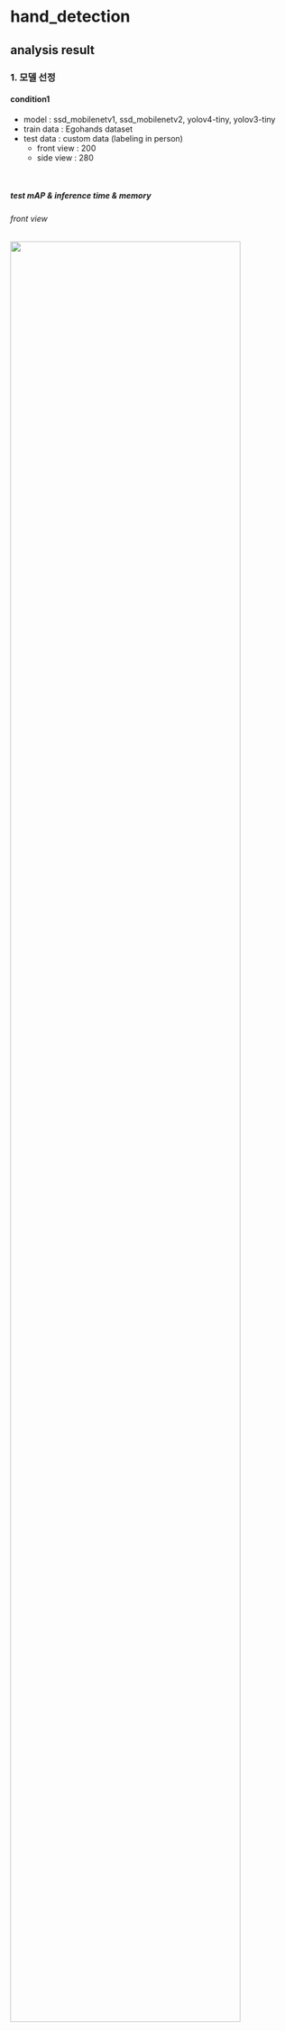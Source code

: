 # hand_detection

## analysis result

### 1. 모델 선정
#### condition1
- model : ssd_mobilenetv1, ssd_mobilenetv2, yolov4-tiny, yolov3-tiny
- train data : Egohands dataset
- test data : custom data (labeling in person)
  - front view : 200
  - side view : 280


<br />

##### test mAP & inference time & memory 
###### front view
<img src="imgs/front_view_result_200.png" width="90%">

###### side view (280 images)
<img src="imgs/side_view_result_280.png" width="90%">

##### validation mAP & inference time & memory (egohand evaluation data(400 images))
<img src="imgs/validation_result.png" width="90%">

<br />

#### 선택 모델
<mark style='background-color: #dcffe4'><b>yolov4-tiny</b></mark>

#### 모델 선정 근거
시간 관계상 open source에서 제공되는 ssdmobilenetv1은 모델 구조와 모델 가중치를 포함하는 .pb 를 그대로 사용하고, ssdmobilenetv2, yolov3-tiny-prn, yolov4-tiny에 대해서는 데이터를 수정하고, model config를 수정하여 직접 학습하였다.
  
validation set은 test data와 유사하기 때문에 높은 mAP를 보였지만, 자체 제작한 test 에서는 모두 성능이 떨어졌다.
그나마 general하게 작동하는 모델이 yolov4-tiny라는 것을 확인할 수 있다. 

yolov4의 경우, 기존의 YOLO에 Bag of freebies, Bag of specials 성능 향상 기법을 추가하고, universal한 feature를 추출하여 학습할 수 있도록 하였기 때문에 이와 같은 결과가 나왔을 것이라 생각한다. 
  
따라서 <mark style='background-color: #dcffe4'>yolov4-tiny</mark>에 다양한 각도의 hand data를 추가하여 fine tuning을 진행해보고자 한다.

<br />
<br />

### 2. 성능 향상 기법 연구 
#### 2-1. dataset 추가 수집 및 비율을 다르게 train & test

##### condition2
- model : yolov4-tiny
- train data : EgoHands dataset, CMU dataset, oxford dataset
- test data : custom data (labeling in person)
  - front view : 200
  - side view : 280

```text
EgoHands , CMU, oxford(train+valid)
(4500 + 1000 + (4000+700)) , (500 + 440 + 800)
- only EgoHands(4500,500)
    - train : 4500 (train.txt)
    - validation : 500 (test.txt)
    - obj.data
    - obj.names
    - yolov4-tiny-custom.cfg

- EgoHands + CMU dataset + oxford = 2:1:2 → dataset을 골고루 섞은 경우 
    - train : 2000 + 1000 + 2000 (train_2_1_2.txt)
    - validation : 500 + 250 + 500 (test_2_1_2.txt)
    - obj_2_1_2.data

- EgoHands + CMU dataset + oxford = 4:1:4  → 데이터 양을 중요시 하는 경우
    - train : 4000 + 1000 + 4000 (train_4_1_4.txt)
    - validation validation :  500+ 200 +600 (test_4_1_4.txt)
    - obj_4_1_4.data

- EgoHands + CMU dataset + oxford = 8:1:4→ 가장 상황과 맞는 EgoHands dataset을 많이 활용하고 싶은 경우
    - train : 4000 + 500 + 2000 (train_8_1_4.txt)
    - validation validation : 500 + 100 + 300 (test_8_1_4.txt)
    - obj_8_1_4.data
```

##### test mAP
<img src="imgs/add_dataset_result.png" width="90%">

<br />

##### 결과 분석
CMU, oxford data를 추가하여 데이터를 다양하게 하였기 때문에 front view, side view에서 눈에 띄게 성능이 향상된 것을 확인할 수 있다.

egohand:CMU:oxford=2:1:2의 경우, 기존 모델과 데이터의 양은 비슷하지만, real domain data들이 추가되었기 때문에 데이터의 다양성으로 기존보다 front view에서 6%, side view에서 20%의 성능을 향상시킬 수 있었다.

egohand:CMU:oxford=4:1:4의 경우, 가장 데이터가 많은 모델이다. side view data가 추가되어 side view에서는 20% 성능을 향상시켰지만, front view data에서는 드라마틱한 성장을 보이지 못하였다. 이를 통해, 데이터의 수가 무조건 많은 것보다 데이터의 품질(다양성)이 중요하다는 것을 알 수 있다.

egohand:CMU:oxford=8:1:4의 경우, front view에서는 약 10%의 향상을 보이고, side view에서는 18%의 성능 향상을 보여주었다. Egohand data가 시험 환경과 비슷할 것이라고 예측하여 Egohands 데이터 비율을 많이 한 것으로, 실제로 Front view에서 가장 높은 mAP를 보여준 것을 확인할 수 있다. 

EgoHands:CMU:oxford 2:1:2과 8:1:4가 성능이 비슷하여, real time WebCamera로 실험해보았다. 그 결과 yolov4-tiny_2_1_2가 background error를 덜 인식하므로 <mark style='background-color: #dcffe4'>yolov4-tiny_2_1_2</mark>를 선택하기로 하였다.

<br />

#### 2-2. 최적의 dataset에서 Bag of Freebies, Bag of specials 적용
##### condition3
- model : yolov4-tiny
- train data : EgoHands dataset, CMU dataset, oxford dataset(선택한 비율)
- test data : custom data (labeling in person)
  - front view : 200
  - side view : 280



<br />
<br />
<br />

## structure
```
.
├── README.md
├── dataset
│   ├── custom
│   │   ├── front_view
│   │   ├── images
│   │   ├── side_view
│   │   ├── ssd_annotations
│   │   ├── test_annotations
│   │   ├── yolo_annotations
│   │   ├── images.txt
│   │   └── xml2txt.py
│   ├── egohand
│   │   ├── egohands_data (will be removed)
│   │   │   ├── _LABELLED_SAMPLES
│   │   ├── images
│   │   ├── mat2txt.py
│   │   ├── ssd_annotations
│   │   ├── temp_annotations
│   │   └── yolo_annotations
│   ├── raw_custom
│   │   ├── video
│   │   └── video2image.py
│   ├── csv2txt.py 
│   ├── tests
│   ├── train
│   └── make_dataset_txt.py
├── modules
│   ├── models
│   │   ├── ssdmobilenetv1
│   │   ├── ssdmobilenetv2
│   │   ├── yolov3-tiny
│   │   └── yolov4-tiny
│   ├── ssd_utils.py
│   └── yolo_utils.py
├── train
│   ├── ssdmobilenetv2
│   ├── yolov3-tiny
│   └── yolov4-tiny
├── valid_result
│   ├── ssdmobilenetv1
│   ├── ssdmobilenetv2
│   ├── yolov3-tiny
│   └── yolov4-tiny
├── test_result
│   ├── test_2_1_2
│   ├── test_4_1_4
│   ├── test_8_1_4
│   └── test_only_egohand
├── demo.py
├── evaluate_mAP.py
├── model.py
├── test.py
├── requirements.txt
├── README.md
└── venv
```

### custom dataset 
- situation : each 5 people, 2 view points(front, side)
  - front view (100 images)
    - main action
      - writing
      - shaking
      - more actions ... (TBD)

  - side view (280 images)
    - main action
      - chining
      - drinking
      - shaking
      - streching
      - stroking
      - writing


## How to test?
0. 환경 구축 
 0-1. virtualenv 환경 구축
 ```bash
 $ cd hand_detection/
 $ virtualenv --python=3.7 venv
 $ source venv/bin/activate
 ```
 0-2. requirements.txt 설치
 ```bash
 $ pip install -r requirements.txt
 ```

<br />

1. test dataset 준비
  * custom dataset(.xml -> .txt)
    * video -> image
    raw_custom에 video 추가하기 
    ```bash
    $ cd raw_custom
    $ python video2image.py --video_dir videos
    ```

    * .xml label 생성 
    https://github.com/tzutalin/labelImg tool 활용 

    * cf ) make validation set or test set for calculate mAP (.xml-> .txt)
    <'class_name'> <'x_min'> <'y_min'> <'x_max'> <'y_max'>
    ```bash
    $ cd dataset/custom
    $ python xml2txt.py --mode test
    ```

cf ) how to get pretrained .weights?


2. test or demo

* test : get inference time for sec/per image, get mAP
* demo : show detect result through opencv window
```bash
python test.py --eval_data dataset/{test dir}--ObjectDetection yolov4-tiny --mode {check under txt}
python demo.py --eval_data dataset/{test dir}--ObjectDetection yolov4-tiny --mode {check under txt}
```
```txt
argument
[--eval_data] : test dataset path
[--ObjectDetection] : ssdmobilenetv1 | ssd_mobilenetv2 | yolov4-tiny | yolov3-tiny 
[--mode] : 1_0_0 | 2_1_2 | 4_1_4 | 8_1_4 -> yolov4-tiny dataset 비중 (egohands : CMU : oxford)
```
``` txt
  모듈로 embeded 함 
  test : ssdmobilenetv1 | ssd_mobilenetv2 | yolov4-tiny | yolov3-tiny 
  demo : ssdmobilenetv1 | ssd_mobilenetv2 | yolov4-tiny | yolov3-tiny | google mediapipe palm detection
  결과는 test/{model_name}에 저장되도록 한다.
```

<br />

## How to train ? What is method ?
### train code
* ssdmobilenetv2 : [how to train ssdmobilenetv2](train/ssdmobilenetv2)
* yolov3-tiny : [how to train yolov3-tiny](train/yolov3-tiny)
* yolov4-tiny : [how to train yolov4-tiny](train/yolov4-tiny)


## How to train with data & fine tuning (ft. yolov4-tiny)?
### dataset 비율 다양하게 실험하기

1. dataset 준비
-> 전처리 및 data split

```txt
<class> <x_center> <y_center> <width> <height> (0~1 사이의 값으로 변환도 필요)
```  

  1-1. egohand dataset
   * .mat -> .txt
   ```bash
   $ cd dataset/egohand
   $ python mat2txt.py
   ```
  
   1-2. CMU dataset (keypoint -> txt)
  ```bash
    # 1-1. CMU로 directory change
    $ cd dataset/CMUdataset
    
    # 1-2. 원하는 keypoint 파일 .json -> .txt
    # l,r 구분 지우고 .txt 파일 저장되도록 함
    $ python keypoint2bbox.py --dataset_path {keypoint dataset path} --mode {train/test}
    
    # 1-3. train.txt, test.txt 생성
    $ python split_train_test.py
  ```


   1-3.  oxford data (.mat -> yolo annotation .txt)
  ```bash
    # 2-1. oxford로 directory change
    $ cd dataset/oxford

    # 2-2. .mat -> .txt 좌표 yolo 형식으로 수정
    $ python singlemat2txt.py --mode {training/valiation/test}

    # 2-3. train.txt, test.txt 생성
    $ python split_train_test.py
  ```

2. train, test 비율 정해주기 
이는 random으로 split 및 순서를 shuffling할 수 있도록 설계하였다.
[Go to method of split](#condition2)
```bash
# 비율에 따라 다르게 train.txt, test.txt 파일 생성
$ cd dataset/
$ python make_dataset_txt.py --mode {train/test} --ratio {2_1_2/4_1_4/8_1_4}
```

<br />



#### reference
* dataset
  - EgoHands
  http://vision.soic.indiana.edu/projects/egohands/
  - CMU dataset
  http://domedb.perception.cs.cmu.edu/handdb.html
  - oxford
  https://www.robots.ox.ac.uk/~vgg/data/hands/

* data labeling
  - https://github.com/tzutalin/labelImg
  
* data augmentation (But not use in this experiment)
  - https://github.com/Paperspace/DataAugmentationForObjectDetection  

* model
  - ssd_mobilenetv1
  https://github.com/victordibia/handtracking
  - ssd_mobilenetv2
  https://github.com/tensorflow/models
  - yolov3, yolov4
  https://github.com/AlexeyAB/darknet
  https://github.com/cansik/yolo-hand-detection 
  - google mediapipe palm detection
  https://github.com/google/mediapipe 

* evaluate mAP
    https://github.com/Cartucho/mAP